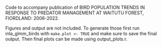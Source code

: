 Code to accompany publication of BIRD POPULATION TRENDS IN RESPONSE TO PREDATOR MANAGEMENT AT WAITUTU FOREST, FIORDLAND: 2006-2022.

Figures and output are not included. To generate those first run inla_glmm_birds with `make.plot <- TRUE` and make sure to save the final output.
Then final plots can be made using output_plots.r.
